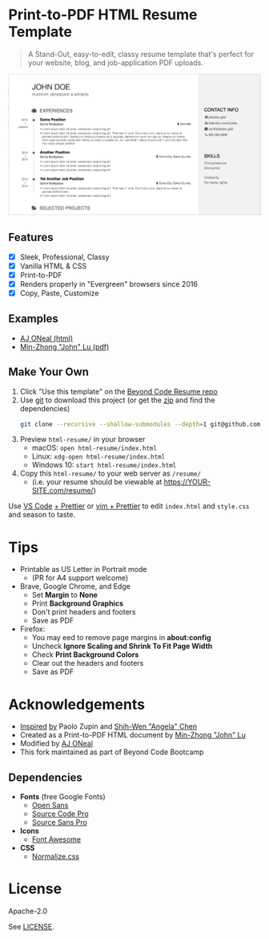# Print-to-PDF HTML Resume Template

> A Stand-Out, easy-to-edit, classy resume template that's perfect for your website, blog, and job-application PDF uploads.

[![](/examples/john-doe-resume-preview.png)](/examples/john-doe-resume.png)

## Features

- [x] Sleek, Professional, Classy
- [x] Vanilla HTML & CSS
- [x] Print-to-PDF
- [x] Renders properly in "Evergreen" browsers since 2016
- [x] Copy, Paste, Customize

## Examples

- [AJ ONeal (html)](https://coolaj86.com/resume/)
- [Min-Zhong "John" Lu (pdf)](https://mnjul.net/cv/resume.pdf)

## Make Your Own

1. Click "Use this template" on the [Beyond Code Resume repo](https://github.com/BeyondCodeBootcamp/html-resume)
2. Use [git](https://webinstall.dev/git/) to download this project (or get the [zip](https://github.com/BeyondCodeBootcamp/html-resume/archive/refs/heads/main.zip) and find the dependencies)
   ```bash
   git clone --recursive --shallow-submodules --depth=1 git@github.com:BeyondCodeBootcamp/html-resume.git
   ```
3. Preview `html-resume/` in your browser
   - macOS: `open html-resume/index.html`
   - Linux: `xdg-open html-resume/index.html`
   - Windows 10: `start html-resume/index.html`
4. Copy this `html-resume/` to your web server as `/resume/`
   - (i.e. your resume should be viewable at https://YOUR-SITE.com/resume/)

Use [VS Code](https://code.visualstudio.com) [+ Prettier](https://marketplace.visualstudio.com/items?itemName=esbenp.prettier-vscode)
or [vim + Prettier](https://webinstall.dev/vim-essential)
to edit `index.html` and `style.css` and season to taste.

# Tips

- Printable as US Letter in Portrait mode
  - (PR for A4 support welcome)
- Brave, Google Chrome, and Edge
  - Set **Margin** to **None**
  - Print **Background Graphics**
  - Don't print headers and footers
  - Save as PDF
- Firefox:
  - You may eed to remove page margins in **about:config**
  - Uncheck **Ignore Scaling and Shrink To Fit Page Width**
  - Check **Print Background Colors**
  - Clear out the headers and footers
  - Save as PDF

# Acknowledgements

- [Inspired](https://blogs.purincess.tw/matrixblog/2016/04/typesetting-resume-with-html-and-css/) [by](https://github.com/mnjul/html-resume) Paolo Zupin and [Shih-Wen "Angela" Chen](https://angelachen.design/2014/resume.pdf)
- Created as a Print-to-PDF HTML document by [Min-Zhong "John" Lu](https://mnjul.net/cv/resume.pdf)
- Modified by [AJ ONeal](https://coolaj86.com/resume/)
- This fork maintained as part of Beyond Code Bootcamp

## Dependencies

- **Fonts** (free Google Fonts)
  - [Open Sans](https://www.google.com/fonts/specimen/Open+Sans)
  - [Source Code Pro](https://fonts.google.com/specimen/Source+Code+Pro)
  - [Source Sans Pro](https://www.google.com/fonts/specimen/Source+Sans+Pro)
- **Icons**
  - [Font Awesome](https://fortawesome.github.io/Font-Awesome/)
- **CSS**
  - [Normalize.css](https://necolas.github.io/normalize.css/)

# License

Apache-2.0

See [LICENSE](/LICENSE).
